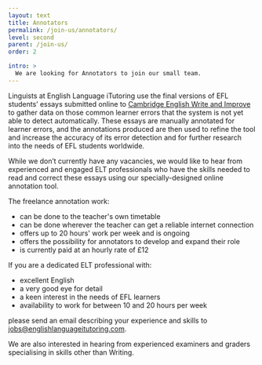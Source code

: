 ```yaml
---
layout: text
title: Annotators
permalink: /join-us/annotators/
level: second
parent: /join-us/
order: 2

intro: >
  We are looking for Annotators to join our small team.
---
```

Linguists at English Language iTutoring use the final versions of EFL students’ essays submitted online to [Cambridge English Write and Improve](http://www.cambridgeenglish.org/learning-english/find-free-resources/write-and-improve/) to gather data on those common learner errors that the system is not yet able to detect automatically. These essays are manually annotated for learner errors, and the annotations produced are then used to refine the tool and increase the accuracy of its error detection and for further research into the needs of EFL students worldwide.

While we don’t currently have any vacancies, we would like to hear from experienced and engaged ELT professionals who have the skills needed to read and correct these essays using our specially-designed online annotation tool.

The freelance annotation work:

* can be done to the teacher's own timetable 
* can be done wherever the teacher can get a reliable internet connection 
* offers up to 20 hours' work per week and is ongoing
* offers the possibility for annotators to develop and expand their role
* is currently paid at an hourly rate of £12 

If you are a dedicated ELT professional with:

* excellent English
* a very good eye for detail
* a keen interest in the needs of EFL learners
* availability to work for between 10 and 20 hours per week

please send an email describing your experience and skills to [jobs@englishlanguageitutoring.com](mailto:jobs@englishlanguageitutoring.com).

We are also interested in hearing from experienced examiners and graders specialising in skills other than Writing.
